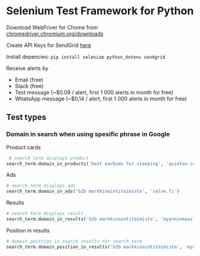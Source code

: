 # Selenium Test Framework for Python

Download WebFriver for Chome from [chromedriver.chromium.org/downloads](https://chromedriver.chromium.org/downloads)

Create API Keys for SendGrid [here](https://docs.sendgrid.com/ui/account-and-settings/api-keys)

Install depencies: `pip install selenium python_dotenv sendgrid`

Receive alerts by
- Email (free)
- Slack (free)
- Text message (~$0.09 / alert, first 1 000 alerts in month for free)
- WhatsApp message (~$0,14 / alert, first 1 000 alerts in month for free)

## Test types

### Domain in search when using spesific phrase in Google

Product cards
```python
 # search term displays product
search_term.domain_in_products('best earbuds for sleeping', 'quieton.com')
```

Ads
```python
# search term displays ads
search_term.domain_in_ads('b2b markkinointitoimisto', 'valve.fi')
```

Results
```python
# search term displays result
search_term.domain_in_results('b2b markkinointitoimisto', 'myynninmaailma.fi')
```

Position in results
```python
# domain position in search results for search term
search_term.domain_position_in_results('b2b markkinointitoimisto', 'myynninmaailma.fi')
```